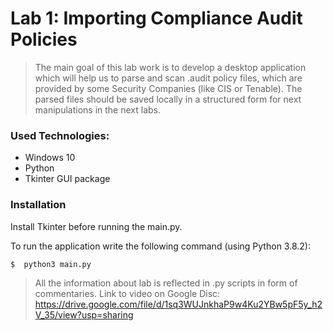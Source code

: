 # Lab 1: Importing Compliance Audit Policies

>The main goal of this lab work is to develop a desktop application which
will help us to parse and scan .audit policy files, which are provided by
some Security Companies (like CIS or Tenable). The parsed files should be
saved locally in a structured form for next manipulations in the next labs.

### Used Technologies:

- Windows 10 
- Python
- Tkinter GUI package

### Installation
 Install Tkinter before running the main.py.

To run the application write the following command (using Python 3.8.2): 
```sh
$  python3 main.py
```
> All the information about lab is reflected in .py scripts in form of commentaries.
> Link to video on Google Disc: https://drive.google.com/file/d/1sq3WUJnkhaP9w4Ku2YBw5pF5y_h2V_35/view?usp=sharing
